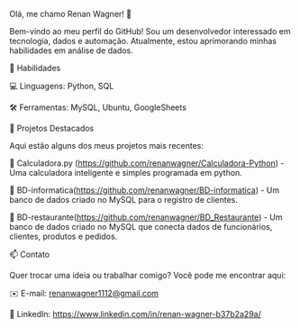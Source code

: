 Olá, me chamo Renan Wagner! 👋

Bem-vindo ao meu perfil do GitHub! Sou um desenvolvedor interessado em tecnologia, dados e automação. Atualmente, estou aprimorando minhas habilidades em análise de dados.

🚀 Habilidades

💻 Linguagens: Python, SQL

🛠️ Ferramentas: MySQL, Ubuntu, GoogleSheets

🌟 Projetos Destacados

Aqui estão alguns dos meus projetos mais recentes:

🔹 Calculadora.py (https://github.com/renanwagner/Calculadora-Python) - Uma calculadora inteligente e simples programada em python.

🔹 BD-informatica(https://github.com/renanwagner/BD-informatica) - Um banco de dados criado no MySQL para o registro de clientes.

🔹 BD-restaurante(https://github.com/renanwagner/BD_Restaurante) - Um banco de dados criado no MySQL que conecta dados de funcionários, clientes, produtos e pedidos.

📫 Contato

Quer trocar uma ideia ou trabalhar comigo? Você pode me encontrar aqui:

✉️ E-mail: renanwagner1112@gmail.com

🔗 LinkedIn: https://www.linkedin.com/in/renan-wagner-b37b2a29a/
